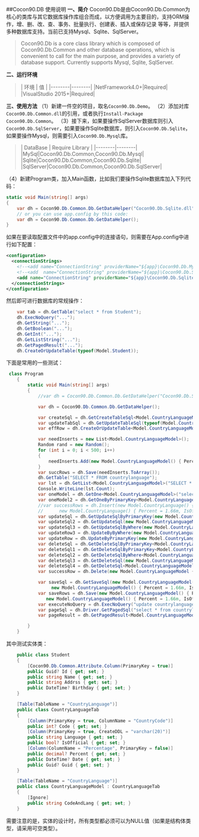 ##Cocon90.DB 使用说明
**一、简介**
   Cocon90.Db是由Cocon90.Db.Common为核心的类库与其它数据库操作库组合而成，以方便调用为主要目的，支持ORM操作，增、删、改、查、事务、批量执行、创建表、插入或保存记录 等等，并提供多种数据库支持。当前已支持Mysql、Sqlite、SqlServer。
>Cocon90.Db is a core class library which is composed of Cocon90.Db.Common and other database operations, which is convenient to call for the main purpose, and provides a variety of database support. Currently supports Mysql, Sqlite, SqlServer.

**二、运行环境**

>| 环境 | 值 |
|--------|--------|
|NetFramework4.0+|Required|
|VisualStudio 2015+|Required|

**三、使用方法**
（1）新建一件空的项目，取名`Cocon90.Db.Demo`。
（2）添加对库`Cocon90.Db.Common.dll`的引用，或者执行`Install-Package Cocon90.Db.Common`。
（3）接下来，如果要操作SqlServer数据库则引入`Cocon90.Db.SqlServer`，如果要操作Sqlite数据库，则引入`Cocon90.Db.Sqlite`，如果要操作Mysql，则需要引入`Cocon90.Db.Mysql`库。
>| DataBase | Require Library |
|--------|--------|
|MySql|Cocon90.Db.Common,Cocon90.Db.Mysql|
|Sqlite|Cocon90.Db.Common,Cocon90.Db.Sqlite|
|SqlServer|Cocon90.Db.Common,Cocon90.Db.SqlServer|

（4）新建Program类，加入Main函数，比如我们要操作Sqlite数据库加入下列代码：
```C#
static void Main(string[] args)
{
 	var dh = Cocon90.Db.Common.Db.GetDataHelper("Cocon90.Db.Sqlite.dll", "Cocon90.Db.Sqlite.DbDriver", "D:\\mysqlite.db;");
    // or you can use app.config by this code:
    var dh = Cocon90.Db.Common.Db.GetDataHelper();
}
```
如果在要读取配置文件中的app.config中的连接语句，则需要在App.config中进行如下配置：

```xml
<configuration>
  <connectionStrings>
    <!--<add name="ConnectionString" providerName="${app}\Cocon90.Db.Mysql.dll|Cocon90.Db.Mysql.DbDriver" connectionString="Server=127.0.0.1;Port=3306;Database=world;Uid=root;Pwd=123456;"/>-->
    <!--<add  name="ConnectionString" providerName="${app}\Cocon90.Db.SqlServer.dll|Cocon90.Db.SqlServer.DbDriver" connectionString="Server=127.0.0.1;Database=world;Uid=sa;Pwd=123456;"/>-->
    <add name="ConnectionString" providerName="${app}\Cocon90.Db.Sqlite.dll|Cocon90.Db.Sqlite.DbDriver" connectionString="Data Source=${app}\SQLiteSpy.db3;"/>
  </connectionStrings>
</configuration>
```
然后即可进行数据库的常规操作：
```C#
    var tab = dh.GetTable("select * from Student");
    dh.ExecNoQuery("...");
    dh.GetString("...");
    dh.GetBoolean("...");
    dh.GetInt("...");
    dh.GetListString("...");
    dh.GetPagedResult("...");
    dh.CreateOrUpdateTable(typeof(Model.Student));
```

下面是常用的一些测试：
```C#
 class Program
    {
        static void Main(string[] args)
        {
            //var dh = Cocon90.Db.Common.Db.GetDataHelper("Cocon90.Db.Sqlite.dll", "Cocon90.Db.Sqlite.DbDriver", "D:\\Application\\DbTools\\sqliteSpy\\SQLiteSpy.db3;");

            var dh = Cocon90.Db.Common.Db.GetDataHelper();

            var createSql = dh.GetCreateTableSql<Model.CountryLanguageModel>();
            var updateTabSql = dh.GetUpdateTableSql(typeof(Model.CountryLanguageModel));
            var effRow = dh.CreateOrUpdateTable<Model.CountryLanguageModel>();

            var needInserts = new List<Model.CountryLanguageModel>();
            Random rand = new Random();
            for (int i = 0; i < 500; i++)
            {
                needInserts.Add(new Model.CountryLanguageModel() { Percent = (decimal)(rand.NextDouble() * 10), Date = DateTime.Now.AddDays(-1 * i), Guid = Guid.NewGuid(), IsOfficial = rand.Next(0, 2) > 0, Code = i, Language = "Lang_" + i });
            }
            var succRows = dh.Save(needInserts.ToArray());
            dh.GetTable("SELECT * FROM countrylanguage");
            var lst = dh.GetList<Model.CountryLanguageModel>("SELECT * FROM countrylanguage");
            Console.WriteLine(lst.Count);
            var oneModel = dh.GetOne<Model.CountryLanguageModel>("select * from countrylanguage");
            var oneModel2 = dh.GetOneByPrimaryKey<Model.CountryLanguageModel>(1, "Lang_1");
            //var successRows = dh.Insert(new Model.CountryLanguage() { Percent = 1.555m, IsOfficial = false, Code = 2, Language = "Lang" },
            //      new Model.CountryLanguage() { Percent = 1.66m, IsOfficial = true, Code = 3, Language = "Lang" });
            var updateSql = dh.GetUpdateSqlByPrimaryKey(new Model.CountryLanguageModel() { Percent = 9.9m }, true, "1=1 AND 2=2", 3, "Lang");
            var updateSql2 = dh.GetUpdateSql(new Model.CountryLanguageModel { Code = 3, Percent = 3.3m }, false, null);
            var updateSql3 = dh.GetUpdateSqlByWhere(new Model.CountryLanguageModel { Code = 3, Percent = 3.3m }, true, "Language='Lang'", new Common.Data.Params("@Name", "song"));
            var updateRow3 = dh.UpdateByByWhere(new Model.CountryLanguageModel { Percent = 3.3m }, true, "Language='Lang'");
            var updateRow = dh.UpdateByPrimaryKey(new Model.CountryLanguageModel { Percent = 4.5m }, true, null, 3, "Lang");
            var deleteSql = dh.GetDeleteSqlByPrimaryKey<Model.CountryLanguageModel>("1=1", 3, "Lang");
            var deleteSql1 = dh.GetDeleteSqlByPrimaryKey<Model.CountryLanguageModel>(null, 3, "Lang_111");
            var deleteSql2 = dh.GetDeleteSqlByWhere<Model.CountryLanguageModel>("Percentage=@Perc", new Common.Data.Params("Perc", 100));
            var deleteSql3 = dh.GetDeleteSql(new Model.CountryLanguageModel { Code = 3, Percent = 3.3m }, "1=@myParam", new Common.Data.Params("myParam", 1));
            var deleteSql4 = dh.GetDeleteSql<Model.CountryLanguageModel>(null, "1=@myParam", new Common.Data.Params("myParam", 1));
            var successRow = dh.Delete(new Model.CountryLanguageModel { Code = 3, Percent = 4.5m });

            var saveSql = dh.GetSaveSql(new Model.CountryLanguageModel() { Percent = 1.555m, IsOfficial = false, Code = 2, Language = "Lang" },
                 new Model.CountryLanguageModel() { Percent = 1.66m, IsOfficial = true, Code = 3, Language = "Lang" });
            var saveRows = dh.Save(new Model.CountryLanguageModel() { Percent = 1.555m, IsOfficial = false, Code = 2, Language = "Lang" },
               new Model.CountryLanguageModel() { Percent = 1.66m, IsOfficial = true, Code = 3, Language = "Lang" });
            var executeNoQuery = dh.ExecNoQuery("update countrylanguage set Percentage=4.4 where Percentage=@Percentage", new Model.CountryLanguageModel { Percent = 1.6m });
            var pageSql = dh.Driver.GetPagedSql("select * from countrylanguage", "CountryCode", true, 1, 10);
            var pageResult = dh.GetPagedResult<Model.CountryLanguageModel>("select * from countrylanguage", "countrycode", true, 1, 10);

        }
    }
```

其中测试实体类：

```C#
    public class Student
    {
        [Cocon90.Db.Common.Attribute.Column(PrimaryKey = true)]
        public Guid? Id { get; set; }
        public string Name { get; set; }
        public string Addrss { get; set; }
        public DateTime? Birthday { get; set; }
    }
```

```C#
    [Table(TableName = "CountryLanguage")]
    public class CountryLanguageTab
    {
        [Column(PrimaryKey = true, ColumnName = "CountryCode")]
        public int? Code { get; set; }
        [Column(PrimaryKey = true, CreateDDL = "varchar(20)")]
        public string Language { get; set; }
        public bool? IsOfficial { get; set; }
        [Column(ColumnName = "Percentage", PrimaryKey = false)]
        public decimal? Percent { get; set; }
        public DateTime? Date { get; set; }
        public Guid? Guid { get; set; }
    }

    [Table(TableName = "CountryLanguage")]
    public class CountryLanguageModel : CountryLanguageTab
    {
        [Ignore]
        public string CodeAndLang { get; set; }
    }
```

需要注意的是，实体的设计时，所有类型都必须可以为NULL值（如果是结构体类型，请采用可空类型）。